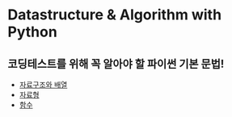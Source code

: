 # Datastructure & Algorithm with Python

## 코딩테스트를 위해 꼭 알아야 할 파이썬 기본 문법!
+ [자료구조와 배열](https://github.com/kohys92/datastructure-algorithm/blob/2c4bfbee53f3db39195d389c073dc637b3ff3b73/datastructure/listTuple.md)
+ [자료형](https://github.com/kohys92/datastructure-algorithm/blob/5eb7515dd4d8e176aa98301f98503cb2a4c39840/datastructure/datatype.md)
+ [함수](https://github.com/kohys92/datastructure-algorithm/blob/87bf8e98ca4a0aa8423619609b2a385bd538ba75/datastructure/function.md)
